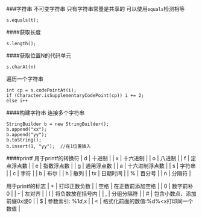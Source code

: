 ###字符串
不可变字符串
只有字符串常量是共享的
可以使用`equals`检测相等
```
s.equals(t);
```

####获取长度
```
s.length();
```
####获取位置N的代码单元
```
s.charAt(n)
```

遍历一个字符串
```
int cp = s.codePointAt(i);
if (Character.isSupplementaryCodePoint(cp)) i += 2;
else i++
```

####构建字符串
连接多个字符串
```
StringBuilder b = new StringBuilder();
b.append("xx");
b.append("yy");
b.toString();
b.insert(1, "yy");	//在1位置插入
```

####printf
用于printf的转换符
| d  | 十进制         |
| x  | 十六进制       |
| o  | 八进制         |
| f  | 定点浮点数     |
| e  | 指数浮点数     |
| g  | 通用浮点数     |
| a  | 十六进制浮点数 |
| s  | 字符串         |
| c  | 字符           |
| b  | 布尔           |
| h  | 散列           |
| tx | 日期时间       |
| %  | 百分号         |
| n  | 分隔符         |

用于printf的标志
| +    | 打印正数负数                         |
| 空格 | 在正数前添加空格                     |
| 0    | 数字前补0                            |
| -    | 左对齐                               |
| (    | 将负数放在括号内                     |
| ,    | 分组分隔符                           |
| #    | 包含小数点、添加前缀0x或0            |
| $    | 参数索引: %1$d, %1$x                 |
| <    | 格式化前面的数值:%d%<x打印同一个数值 |


